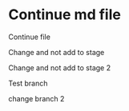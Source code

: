 # Continue md file

Continue file

Change and not add to stage

Change and not add to stage 2

Test branch

change branch 2
